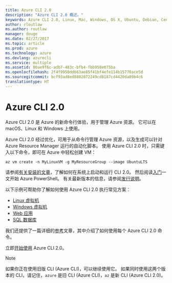 ```yaml
---
title: Azure CLI 2.0
description: "Azure CLI 2.0 概述。"
keywords: Azure CLI 2.0, Linux, Mac, Windows, OS X, Ubuntu, Debian, CentOS, RHEL, SUSE, CoreOS, Docker, Windows, Python, PIP
author: rloutlaw
ms.author: routlaw
manager: douge
ms.date: 02/27/2017
ms.topic: article
ms.prod: azure
ms.technology: azure
ms.devlang: azurecli
ms.service: multiple
ms.assetid: 80ae9f6c-adb7-483c-bfb4-fbb958e075ba
ms.openlocfilehash: 2f4f9950dd663ae85f41bf4efe114b15770ace5d
ms.sourcegitcommit: bcf93ad8ed8802072249cd8187cd4420da89b4c6
translationtype: HT
---
```

# <a name="azure-cli-20"></a>Azure CLI 2.0

Azure CLI 2.0 是 Azure 的新命令行体验，用于管理 Azure 资源。  它可以在 macOS、Linux 和 Windows 上使用。 

Azure CLI 2.0 经过优化，可用于从命令行管理 Azure 资源，以及生成可以针对 Azure Resource Manager 运行的自动化脚本。 使用 Azure CLI 2.0 时，只需键入以下命令，即可在 Azure 中轻松创建 VM：

```azurecli
az vm create -n MyLinuxVM -g MyResourceGroup --image UbuntuLTS
```

请参阅[有关安装的文章](install-azure-cli.md)，了解如何在系统上启动和运行 CLI 2.0。 然后阅读[入门](get-started-with-azure-cli.md)一文开始 Azure PowerShell。
有关最新版本的信息，请参阅[发行说明](release-notes-azure-cli.md)。

以下示例可帮助你了解如何使用 Azure CLI 2.0 执行常见方案：
- [Linux 虚拟机](/azure/virtual-machines/virtual-machines-linux-cli-samples?toc=%2fcli%2fazure%2ftoc.json&bc=%2fcli%2fazure%2fbreadcrumb%2ftoc.json)
- [Windows 虚拟机](/azure/virtual-machines/virtual-machines-windows-cli-samples?toc=%2fcli%2fazure%2ftoc.json&bc=%2fcli%2fazure%2fbreadcrumb%2ftoc.json)
- [Web 应用](/azure/app-service-web/app-service-cli-samples?toc=%2fcli%2fazure%2ftoc.json&bc=%2fcli%2fazure%2fbreadcrumb%2ftoc.json)
- [SQL 数据库](/azure/sql-database/sql-database-cli-samples?toc=%2fcli%2fazure%2ftoc.json&bc=%2fcli%2fazure%2fbreadcrumb%2ftoc.json)

我们还提供了一篇详细的[参考](/cli/azure/)文章，其中介绍了如何使用每个 Azure CLI 2.0 命令。

立即[开始使用](get-started-with-azure-cli.md) Azure CLI 2.0。


> [!NOTE]
> 如果你正在使用旧版 CLI (Azure CLI)，可以继续使用它。
> 如果同时使用这两个版本的 CLI，请记住，`azure` 是旧 CLI (Azure CLI)，`az` 是新 CLI (Azure CLI 2.0)。 